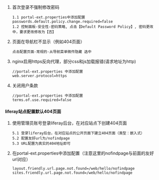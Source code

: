 1. 首次登录不强制修改密码
   ```text
   1.1 portal-ext.properties中添加配置 passwords.default.policy.change.required=false
   1.2 控制面板-安全性-密码策略, 点击【Default Password Policy】, 密码更改中，要求更改修改为【否】
   ```
2. 页面在导航栏不显示（例如404页面）
   ```text
   点击配置页面-常规的-从导航菜单微件隐藏 选中
   ```
3. nginx启用https反向代理，部分css和js加载报错(请求地址为http)
   ```text
   //portal-ext.properties 中添加配置
   web.server.protocol=https
   ```
4. 关闭用户条款
   ```text
   //portal-ext.properties 中添加配置
   terms.of.use.required=false
   ```
#### liferay站点配置默认404页面
1. 使用管理员账号登录liferay后台，在对应站点下创建404页面
   ```text
   5.1 登录liferay后台，在对应站点的公开页面下建立404页面（类型：嵌入式）
   5.2 配置友好url为/nofindpage
   5.3 URL配置为真实的404地址即可
   ```
2. 在portal-ext.properties中添加配置（注意这里的nofindpage与前面的友好url对应）
   ```text
   layout.friendly.url.page.not.found=/web/hello/nofindpage
   sites.friendly.url.page.not.found=/web/hello/nofindpage
   ```